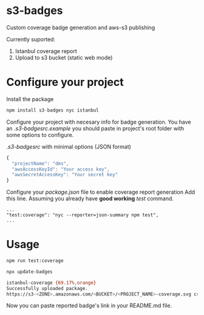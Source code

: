 # s3-badges

Custom coverage badge generation and aws-s3 publishing

Currently suported:
1. Istanbul coverage report
2. Upload to s3 bucket (static web mode)

# Configure your project

Install the package
```javascript
npm install s3-badges nyc istanbul
```

Configure your project with necesary info for badge generation.
You have an _.s3-badgesrc.example_ you should paste in project's
root folder with some options to configure.

_.s3-badgesrc_ with minimal options (JSON format)

```javascript
{
  "projectName": "dms",
  "awsAccessKeyId": "Your access key",
  "awsSecretAccessKey": "Your secret key"
}
```

Configure your _package.json_ file to enable coverage report generation
Add this line. Assuming you already have __good working__ _test_ command.

```
...
"test:coverage": "nyc --reporter=json-summary npm test",
...
```

# Usage

```bash
npm run test:coverage

npx update-badges

istanbul-coverage {69.17%,orange}
Successfully uploaded package.
https://s3-<ZONE>.amazonaws.com/<BUCKET>/<PROJECT_NAME>-coverage.svg created
```

Now you can paste reported badge's link in your README.md file.

